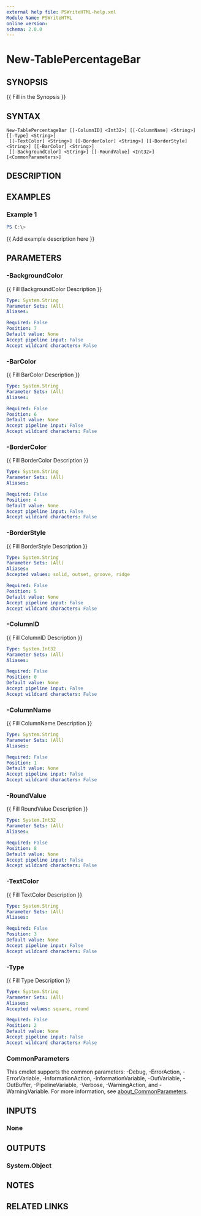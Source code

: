 ```yaml
---
external help file: PSWriteHTML-help.xml
Module Name: PSWriteHTML
online version:
schema: 2.0.0
---
```


# New-TablePercentageBar

## SYNOPSIS
{{ Fill in the Synopsis }}

## SYNTAX

```
New-TablePercentageBar [[-ColumnID] <Int32>] [[-ColumnName] <String>] [[-Type] <String>]
 [[-TextColor] <String>] [[-BorderColor] <String>] [[-BorderStyle] <String>] [[-BarColor] <String>]
 [[-BackgroundColor] <String>] [[-RoundValue] <Int32>] [<CommonParameters>]
```

## DESCRIPTION


## EXAMPLES

### Example 1
```powershell
PS C:\> 
```

{{ Add example description here }}

## PARAMETERS

### -BackgroundColor
{{ Fill BackgroundColor Description }}

```yaml
Type: System.String
Parameter Sets: (All)
Aliases:

Required: False
Position: 7
Default value: None
Accept pipeline input: False
Accept wildcard characters: False
```

### -BarColor
{{ Fill BarColor Description }}

```yaml
Type: System.String
Parameter Sets: (All)
Aliases:

Required: False
Position: 6
Default value: None
Accept pipeline input: False
Accept wildcard characters: False
```

### -BorderColor
{{ Fill BorderColor Description }}

```yaml
Type: System.String
Parameter Sets: (All)
Aliases:

Required: False
Position: 4
Default value: None
Accept pipeline input: False
Accept wildcard characters: False
```

### -BorderStyle
{{ Fill BorderStyle Description }}

```yaml
Type: System.String
Parameter Sets: (All)
Aliases:
Accepted values: solid, outset, groove, ridge

Required: False
Position: 5
Default value: None
Accept pipeline input: False
Accept wildcard characters: False
```

### -ColumnID
{{ Fill ColumnID Description }}

```yaml
Type: System.Int32
Parameter Sets: (All)
Aliases:

Required: False
Position: 0
Default value: None
Accept pipeline input: False
Accept wildcard characters: False
```

### -ColumnName
{{ Fill ColumnName Description }}

```yaml
Type: System.String
Parameter Sets: (All)
Aliases:

Required: False
Position: 1
Default value: None
Accept pipeline input: False
Accept wildcard characters: False
```

### -RoundValue
{{ Fill RoundValue Description }}

```yaml
Type: System.Int32
Parameter Sets: (All)
Aliases:

Required: False
Position: 8
Default value: None
Accept pipeline input: False
Accept wildcard characters: False
```

### -TextColor
{{ Fill TextColor Description }}

```yaml
Type: System.String
Parameter Sets: (All)
Aliases:

Required: False
Position: 3
Default value: None
Accept pipeline input: False
Accept wildcard characters: False
```

### -Type
{{ Fill Type Description }}

```yaml
Type: System.String
Parameter Sets: (All)
Aliases:
Accepted values: square, round

Required: False
Position: 2
Default value: None
Accept pipeline input: False
Accept wildcard characters: False
```

### CommonParameters
This cmdlet supports the common parameters: -Debug, -ErrorAction, -ErrorVariable, -InformationAction, -InformationVariable, -OutVariable, -OutBuffer, -PipelineVariable, -Verbose, -WarningAction, and -WarningVariable. For more information, see [about_CommonParameters](http://go.microsoft.com/fwlink/?LinkID=113216).

## INPUTS

### None

## OUTPUTS

### System.Object
## NOTES

## RELATED LINKS
